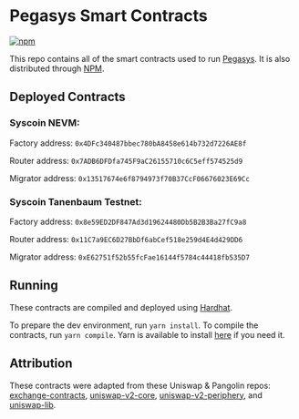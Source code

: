 # Pegasys Smart Contracts
[![npm](https://img.shields.io/npm/v/@pollum-io/pegasys-protocol)](https://unpkg.com/@pollum-io/pegasys-protocol@latest/)

This repo contains all of the smart contracts used to run [Pegasys](pegasys.finance). It is also distributed through [NPM](https://www.npmjs.com/package/@pollum-io/pegasys-protocol).

## Deployed Contracts

### Syscoin NEVM:
Factory address: `0x4DFc340487bbec780bA8458e614b732d7226AE8f`

Router address: `0x7ADB6DFDfa745F9aC26155710c6C5eff574525d9`

Migrator address: `0x13517674e6f8794973f70B37CcF06676023E69Cc`

### Syscoin Tanenbaum Testnet:
Factory address: `0x8e59ED2DF847Ad3d19624480Db5B2B3Ba27fC9a8`

Router address: `0x11C7a9EC6D27BbDf6abCef518e259d4E4d429DD6`

Migrator address: `0xE62751f52b55fcFae16144f5784c44418fb535D7`
## Running
These contracts are compiled and deployed using [Hardhat](https://hardhat.org/).

To prepare the dev environment, run `yarn install`. To compile the contracts, run `yarn compile`. Yarn is available to install [here](https://classic.yarnpkg.com/en/docs/install/#debian-stable) if you need it.

## Attribution
These contracts were adapted from these Uniswap & Pangolin repos: [exchange-contracts](https://github.com/pangolindex/exchange-contracts), [uniswap-v2-core](https://github.com/Uniswap/uniswap-v2-core), [uniswap-v2-periphery](https://github.com/Uniswap/uniswap-v2-core), and [uniswap-lib](https://github.com/Uniswap/uniswap-lib).
